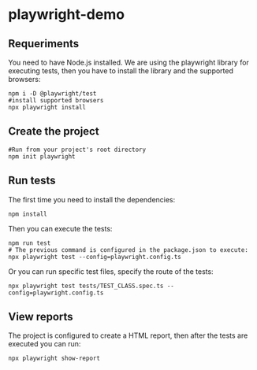 # playwright-demo

## Requeriments
You need to have Node.js installed. We are using the playwright library for executing tests, then you have to install the library and the supported browsers:
```
npm i -D @playwright/test
#install supported browsers
npx playwright install
```

## Create the project
```
#Run from your project's root directory
npm init playwright
```

## Run tests
The first time you need to install the dependencies:
```
npm install
```
Then you can execute the tests:
```
npm run test
# The previous command is configured in the package.json to execute:
npx playwright test --config=playwright.config.ts
```
Or you can run specific test files, specify the route of the tests:
```
npx playwright test tests/TEST_CLASS.spec.ts --config=playwright.config.ts
```

## View reports
The project is configured to create a HTML report, then after the tests are executed you can run:
```
npx playwright show-report
```